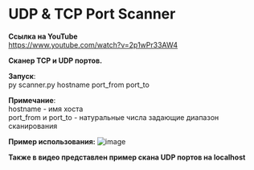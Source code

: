 # UDP & TCP Port Scanner
**Ссылка на YouTube**  
  https://www.youtube.com/watch?v=2p1wPr33AW4
  
**Сканер TCP и UDP портов.**  

**Запуск**:  
py scanner.py hostname port_from port_to  

**Примечание**:  
hostname - имя хоста  
port_from и port_to - натуральные числа задающие диапазон сканирования  

**Пример использования:** 
![image](https://user-images.githubusercontent.com/113355579/236762651-62c446a6-87f1-47c1-8e26-bc0797f63a1c.png)


**Также в видео представлен пример скана UDP портов на localhost**
